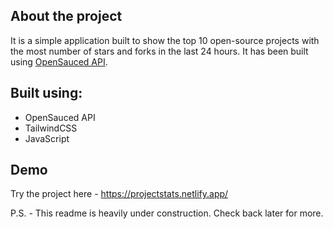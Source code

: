 ## About the project
It is a simple application built to show the top 10 open-source projects with the most number of stars and forks in the last 24 hours.
It has been built using [OpenSauced API](https://api.opensauced.pizza/). 

## Built using:
- OpenSauced API
- TailwindCSS
- JavaScript

## Demo
Try the project here - https://projectstats.netlify.app/

P.S. - This readme is heavily under construction. Check back later for more. 

